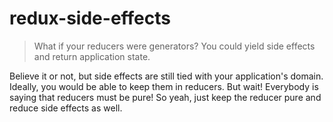 # redux-side-effects

> What if your reducers were generators? You could yield side effects and return application state.

Believe it or not, but side effects are still tied with your application's domain. Ideally, you would be able to keep them in reducers. But wait! Everybody is saying that reducers must be pure! So yeah, just keep the reducer pure and reduce side effects as well.